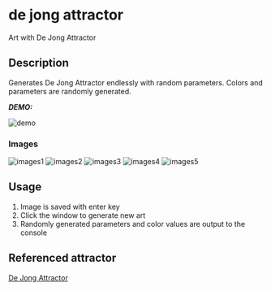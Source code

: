 # de jong attractor

Art with De Jong Attractor

## Description

Generates De Jong Attractor endlessly with random parameters. Colors and parameters are randomly generated.

***DEMO:***

![demo](https://user-images.githubusercontent.com/99044060/155870546-7792af74-e437-4f5e-bf87-1790aad44cf6.gif)

### Images
![images1](https://user-images.githubusercontent.com/99044060/155870801-36d75754-9801-4f97-b78e-bc69d2fb0094.png)
![images2](https://user-images.githubusercontent.com/99044060/155870805-bd2eb619-c0f7-4592-9bf1-50edf4d742e3.png)
![images3](https://user-images.githubusercontent.com/99044060/155870807-309b7668-ecc7-47ea-a8b9-7a9f4af64795.png)
![images4](https://user-images.githubusercontent.com/99044060/155870808-fec0fe3f-539e-4aa3-8823-3ce41b25fa3b.png)
![images5](https://user-images.githubusercontent.com/99044060/155870809-7a60774c-23fe-48f4-8239-7b66092535b3.png)

## Usage

1. Image is saved with enter key
2. Click the window to generate new art
3. Randomly generated parameters and color values are output to the console


## Referenced attractor
[De Jong Attractor](https://www.fal-works.com/creative-coding-posts/de-jong-attractor)
